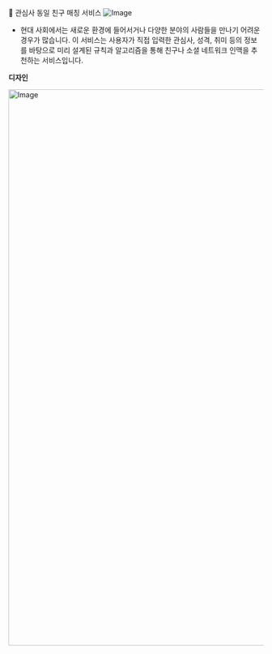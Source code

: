 👏 관심사 동일 친구 매칭 서비스
![Image](https://github.com/user-attachments/assets/e19b1e18-01b8-4ece-89bf-91f80a8d4abf)

- 현대 사회에서는 새로운 환경에 들어서거나 다양한 분야의 사람들을 만나기 어려운 경우가 많습니다.
  이 서비스는 사용자가 직접 입력한 관심사, 성격, 취미 등의 정보를 바탕으로 미리 설계된 규칙과 알고리즘을 통해 친구나 소셜 네트워크 인맥을 추천하는 서비스입니다.

**디자인**

<img width="1098" alt="Image" src="https://github.com/user-attachments/assets/a7e47a3d-0e64-4d18-b21d-93b295314709" />
